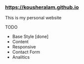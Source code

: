 ### https://kousheralam.github.io
This is my personal website 

TODO
- Base Style [done]
- Content
- Responsive
- Contact Form 
- Analitics 
